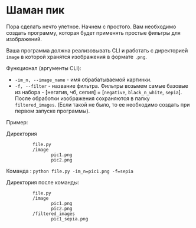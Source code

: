 # Шаман пик

Пора сделать нечто улетное. Начнем с простого. 
Вам необходимо создать программу, которая будет применять простые фильтры для изображений.

Ваша программа должна реализовывать CLI и работать с директорией ```image``` в которой хранятся изображения в формате ```.png```.

Функционал (аргументы CLI):
* ```-im_n, --image_name``` - имя обрабатываемой картинки.
* ```-f, --filter``` - название фильтра. Фильтры возьмем самые базовые из набора - [негатив, чб, сепия] = [```negative```, ```black_n_white```, ```sepia```].
После обработки изображения сохраняются в папку ```filtered_images```. (Если такой не было, то ее необходимо создать при первом запуске программы).

Пример:

Директория


            
              file.py
              /image
                     pic1.png
                     pic2.png
            
Команда : ```python file.py -im_n=pic1.png -f=sepia```


Директория после команды:

            
              file.py
              /image
                     pic1.png
                     pic2.png
              /filtered_images
                     pic1_sepia.png

